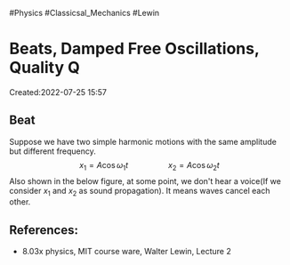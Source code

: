 
#Physics
#Classicsal_Mechanics
#Lewin


# Beats, Damped Free Oscillations, Quality Q
Created:2022-07-25 15:57

## Beat
Suppose we have two simple harmonic motions with the same amplitude but different frequency.$$x_{1}= A\cos\omega_{1}t\hspace{2cm} x_{2} = A\cos\omega_{2}t$$
Also shown in the below figure, at some point, we don't hear a voice(If we consider $x_{1}$ and $x_{2}$ as sound propagation). It means waves cancel each other.

## References:
-  8.03x physics, MIT course ware, Walter Lewin, Lecture 2

